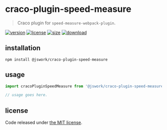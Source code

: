 # craco-plugin-speed-measure
> Craco plugin for `speed-measure-webpack-plugin`.

[![version][version-image]][version-url]
[![license][license-image]][license-url]
[![size][size-image]][size-url]
[![download][download-image]][download-url]

## installation
```shell
npm install @jswork/craco-plugin-speed-measure
```

## usage
```js
import cracoPluginSpeedMeasure from '@jswork/craco-plugin-speed-measure';

// usage goes here.
```

## license
Code released under [the MIT license](https://github.com/afeiship/craco-plugin-speed-measure/blob/master/LICENSE.txt).

[version-image]: https://img.shields.io/npm/v/@jswork/craco-plugin-speed-measure
[version-url]: https://npmjs.org/package/@jswork/craco-plugin-speed-measure

[license-image]: https://img.shields.io/npm/l/@jswork/craco-plugin-speed-measure
[license-url]: https://github.com/afeiship/craco-plugin-speed-measure/blob/master/LICENSE.txt

[size-image]: https://img.shields.io/bundlephobia/minzip/@jswork/craco-plugin-speed-measure
[size-url]: https://github.com/afeiship/craco-plugin-speed-measure/blob/master/dist/craco-plugin-speed-measure.min.js

[download-image]: https://img.shields.io/npm/dm/@jswork/craco-plugin-speed-measure
[download-url]: https://www.npmjs.com/package/@jswork/craco-plugin-speed-measure
